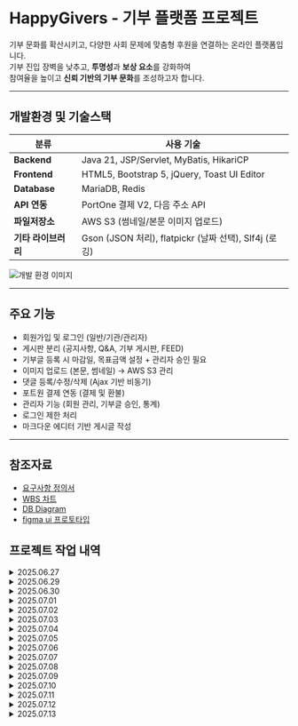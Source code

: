 # HappyGivers - 기부 플랫폼 프로젝트

기부 문화를 확산시키고, 다양한 사회 문제에 맞춤형 후원을 연결하는 온라인 플랫폼입니다.  
기부 진입 장벽을 낮추고, **투명성**과 **보상 요소**를 강화하여  
참여율을 높이고 **신뢰 기반의 기부 문화**를 조성하고자 합니다.

---

## 개발환경 및 기술스택

| 분류       | 사용 기술 |
|------------|-----------|
| **Backend** | Java 21, JSP/Servlet, MyBatis, HikariCP |
| **Frontend** | HTML5, Bootstrap 5, jQuery, Toast UI Editor |
| **Database** | MariaDB, Redis |
| **API 연동** | PortOne 결제 V2, 다음 주소 API |
| **파일저장소** | AWS S3 (썸네일/본문 이미지 업로드) |
| **기타 라이브러리** | Gson (JSON 처리), flatpickr (날짜 선택), Slf4j (로깅) |

![개발 환경 이미지](https://happygivers-bucket.s3.ap-northeast-2.amazonaws.com/static/tmp/Frame+818069.jpg)

---

## 주요 기능

- 회원가입 및 로그인 (일반/기관/관리자)
- 게시판 분리 (공지사항, Q&A, 기부 게시판, FEED)
- 기부글 등록 시 마감일, 목표금액 설정 + 관리자 승인 필요
- 이미지 업로드 (본문, 썸네일) → AWS S3 관리
- 댓글 등록/수정/삭제 (Ajax 기반 비동기)
- 포트원 결제 연동 (결제 및 환불)
- 관리자 기능 (회원 관리, 기부글 승인, 통계)
- 로그인 제한 처리
- 마크다운 에디터 기반 게시글 작성

---

## 참조자료
- [요구사항 정의서](https://docs.google.com/spreadsheets/d/1Mw6_9nHa_WShSLZLDpSY270aOkuAnVBjDlMinvaG2BA/edit?usp=sharing)
- [WBS 차트](https://docs.google.com/spreadsheets/d/1O80ro_zIlsiNR1VFf_qVBQu40JRB2Tbuilw6EijE2Dc/edit?usp=sharing)
- [DB Diagram](https://dbdiagram.io/d/happygivers-6858fffef039ec6d366905b2)
- [figma ui 프로토타입](https://www.figma.com/proto/4xrkqgVaYwAXS7ogBojyhe/%ED%95%B4%ED%94%BC%EA%B8%B0%EB%B2%84%EC%A6%88?page-id=0%3A1&node-id=1-2&viewport=376%2C-1065%2C0.21&t=rsVs2gs4mY81hfx5-1&scaling=min-zoom&content-scaling=fixed&starting-point-node-id=1%3A2)


## 프로젝트 작업 내역

<details>
<summary>2025.06.27</summary>

- 메인 인덱스 JSP 연결
- 어드민 메인 페이지 등록

</details>

<details>
<summary>2025.06.29</summary>

- 보드 도메인 생성
- Donate 도메인 생성
- Criteria, PageDto, AlertUtil 추가

</details>

<details>
<summary>2025.06.30</summary>

- 게시글 생성 구현 (기부게시글, 회차 함께 생성되도록)
- 헤더 메뉴 클릭 시 사이드바 열리도록 구현
- 회원가입 일부 구현 중

</details>

<details>
<summary>2025.07.01</summary>

- 로그인, 회원가입(기관/일반) 완료
- 기부 게시글 목록 썸네일 구현
- 관리자 후원 승인 페이지 구성 중
- 카테고리명 출력, 후원 승인 기능 설계
- 이메일 인증 및 전송 구현

</details>

<details>
<summary>2025.07.02</summary>

- 게시글 상세 댓글 기능 구현
- 댓글 수정/삭제 버튼 권한 체크
- 어드민 게시판 숨김처리 기능 구현
- 이메일 인증 로직 보완
- 아이디 찾기, 회원가입 인증 처리

</details>

<details>
<summary>2025.07.03</summary>

- 결제 API 연동 테스트
- 회원가입 이메일 인증 처리 보완
- 이메일 인증 후 마이페이지 구현 중

</details>

<details>
<summary>2025.07.04</summary>

- 결제 기능 구현 (donate_action, pay, pay_log)
- 기부게시글 상세 결제 연동 완료
- 마이페이지 보완 (이메일 재인증)

</details>

<details>
<summary>2025.07.05</summary>

- 메인페이지 기부금 총액, 개인기부금 노출
- 피드 기능 초기 구현 (리스트/글쓰기)
- 어드민 기부 게시글 승인 시 회차 상태 반영

</details>

<details>
<summary>2025.07.06</summary>

- 결제 취소 후 DB 반영 및 상태 관리
- 어드민 기부내역, 결제내역 목록 추가
- 비밀번호 변경 구현 (암호화 저장)

</details>

<details>
<summary>2025.07.07</summary>

- 어드민 페이지 환불 처리 기능 구현
- 결제 로그 관리 기능 구현
- 자동 로그인 기능 구현 시작

</details>

<details>
<summary>2025.07.08</summary>

- 게시글 첨부파일 S3 업로드 처리
- 썸네일 S3 경로로 수정
- 피드 댓글 작성/수정/삭제 구현
- 프로필 수정, 닉네임 자동부여 등 마이페이지 개선

</details>

<details>
<summary>2025.07.09</summary>

- 게시글 첨부파일 등록/수정 구현
- S3 고스트 파일 삭제 처리
- 이용약관 동의 기능 구현

</details>

<details>
<summary>2025.07.10</summary>

- 공지사항, QnA 게시판 리스트 및 뷰 구현
- 어드민페이지 프로필 노출 처리
- 통계 데이터 노출 기능 구현

</details>

<details>
<summary>2025.07.11</summary>

- 마이페이지: 기부내역, 결제내역, 내가 쓴 글/댓글 조회 구현
- Feed 수정폼 구현
- 기관회원 승인 기능 보완

</details>

<details>
<summary>2025.07.12</summary>

- 피드 좋아요, 수정, 삭제 기능 구현
- 기부게시글 승인 시 썸네일 삭제 오류 해결
- 기관 소개, 닉네임 없는 경우 처리
- 마이페이지 게시글 목록 UI 개선
- S3에 CSS, 이미지 업로드 처리

</details>

<details>
<summary>2025.07.13</summary>

- 기부 게시글 상세 후원자 top3 닉네임 처리
- 결제 완료 시 메시지 오류 제거

</details>
